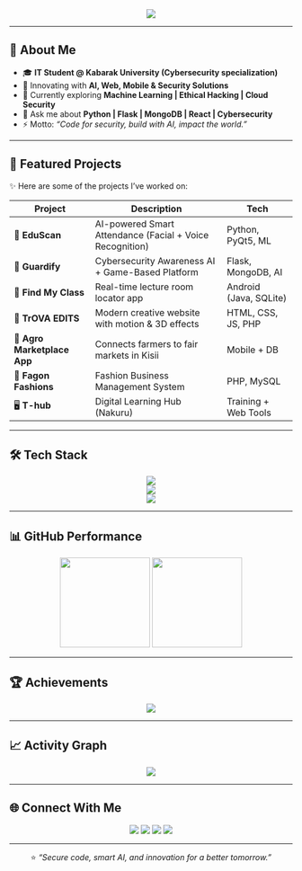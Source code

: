 <!-- Banner -->
<div align="center">
  <img src="https://readme-typing-svg.herokuapp.com?size=30&color=58A6FF&center=true&vCenter=true&width=700&lines=👋+Hi,+I'm+Shadrack+Mark;IT+Student+@+Kabarak+University;Cybersecurity+%7C+AI+%7C+Web+%26+Mobile+Development;Building+Secure+and+Smart+Solutions" />
</div>

---

## 🚀 About Me
- 🎓 **IT Student @ Kabarak University (Cybersecurity specialization)**  
- 🔭 Innovating with **AI, Web, Mobile & Security Solutions**  
- 🌱 Currently exploring **Machine Learning | Ethical Hacking | Cloud Security**  
- 💬 Ask me about **Python | Flask | MongoDB | React | Cybersecurity**  
- ⚡ Motto: *“Code for security, build with AI, impact the world.”*  

---

## 📂 Featured Projects
✨ Here are some of the projects I’ve worked on:  

| Project | Description | Tech |
|---------|-------------|------|
| 🧠 **EduScan** | AI-powered Smart Attendance (Facial + Voice Recognition) | Python, PyQt5, ML |
| 🔐 **Guardify** | Cybersecurity Awareness AI + Game-Based Platform | Flask, MongoDB, AI |
| 📍 **Find My Class** | Real-time lecture room locator app | Android (Java, SQLite) |
| 🎨 **TrOVA EDITS** | Modern creative website with motion & 3D effects | HTML, CSS, JS, PHP |
| 🛒 **Agro Marketplace App** | Connects farmers to fair markets in Kisii | Mobile + DB |
| 🏬 **Fagon Fashions** | Fashion Business Management System | PHP, MySQL |
| 🖥️ **T-hub** | Digital Learning Hub (Nakuru) | Training + Web Tools |

---

## 🛠️ Tech Stack
<p align="center">
  <img src="https://skillicons.dev/icons?i=python,java,javascript,php,cpp,html,css" />
  <br/>
  <img src="https://skillicons.dev/icons?i=flask,django,react,nodejs,pyqt,mongodb,mysql,firebase,docker,figma,git,github" />
  <br/>
  <img src="https://skillicons.dev/icons?i=linux,azure,aws,gcp,anaconda" />
</p>

---

## 📊 GitHub Performance
<p align="center">
  <img src="https://github-readme-stats.vercel.app/api?username=SHADRACK152&show_icons=true&theme=radical&hide_border=true" height="160px"/>
  <img src="https://github-readme-streak-stats.herokuapp.com?user=SHADRACK152&theme=radical&hide_border=true" height="160px"/>
</p>

---

## 🏆 Achievements
<p align="center">
  <img src="https://github-profile-trophy.vercel.app/?username=SHADRACK152&theme=onedark&row=1&column=6&margin-w=15" />
</p>

---

## 📈 Activity Graph
<p align="center">
  <img src="https://github-readme-activity-graph.vercel.app/graph?username=SHADRACK152&theme=github-dark&hide_border=true&area=true" />
</p>

---

## 🌐 Connect With Me
<p align="center">
  <a href="https://linkedin.com/in/shadrackmark"><img src="https://img.shields.io/badge/LinkedIn-%230A66C2.svg?&style=for-the-badge&logo=linkedin&logoColor=white" /></a>
  <a href="https://instagram.com/trova_company"><img src="https://img.shields.io/badge/Instagram-%23E4405F.svg?&style=for-the-badge&logo=instagram&logoColor=white" /></a>
  <a href="https://twitter.com/"><img src="https://img.shields.io/badge/Twitter-%231DA1F2.svg?&style=for-the-badge&logo=twitter&logoColor=white" /></a>
  <a href="https://trova-company.github.io"><img src="https://img.shields.io/badge/Portfolio-%23000000.svg?&style=for-the-badge&logo=vercel&logoColor=white" /></a>
</p>

---

<div align="center">
  
⭐ *“Secure code, smart AI, and innovation for a better tomorrow.”*  

</div>
